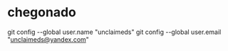 # chegonado
git config --global user.name "unclaimeds"
git config --global user.email "unclaimeds@yandex.com"